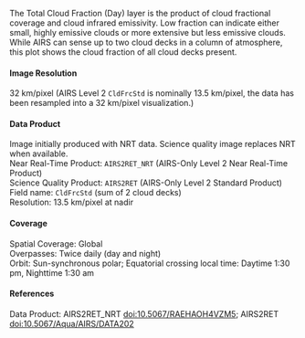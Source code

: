 The Total Cloud Fraction (Day) layer is the product of cloud fractional coverage and cloud infrared emissivity. Low fraction can indicate either small, highly emissive clouds or more extensive but less emissive clouds. While AIRS can sense up to two cloud decks in a column of atmosphere, this plot shows the cloud fraction of all cloud decks present.

#### Image Resolution
32 km/pixel (AIRS Level 2 `CldFrcStd` is nominally 13.5 km/pixel, the data has been resampled into a 32 km/pixel visualization.)

#### Data Product
Image initially produced with NRT data. Science quality image replaces NRT when available.<br>
Near Real-Time Product: `AIRS2RET_NRT` (AIRS-Only Level 2 Near Real-Time Product)<br>
Science Quality Product: `AIRS2RET` (AIRS-Only Level 2 Standard Product)<br>
Field name: `CldFrcStd` (sum of 2 cloud decks)<br>
Resolution: 13.5 km/pixel at nadir

#### Coverage
Spatial Coverage: Global<br>
Overpasses: Twice daily (day and night)<br>
Orbit: Sun-synchronous polar; Equatorial crossing local time: Daytime 1:30 pm, Nighttime 1:30 am

#### References
Data Product: AIRS2RET_NRT [doi:10.5067/RAEHAOH4VZM5](https://doi.org/10.5067/RAEHAOH4VZM5); AIRS2RET [doi:10.5067/Aqua/AIRS/DATA202](https://doi.org/10.5067/Aqua/AIRS/DATA202)